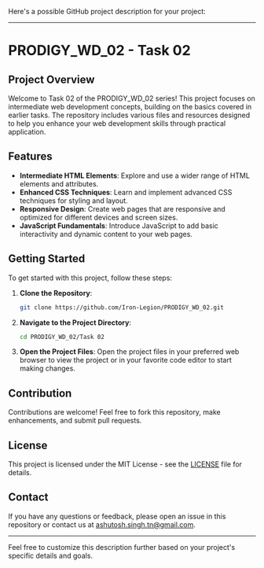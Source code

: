 Here's a possible GitHub project description for your project:

---

# PRODIGY_WD_02 - Task 02

## Project Overview

Welcome to Task 02 of the PRODIGY_WD_02 series! This project focuses on intermediate web development concepts, building on the basics covered in earlier tasks. The repository includes various files and resources designed to help you enhance your web development skills through practical application.

## Features

- **Intermediate HTML Elements**: Explore and use a wider range of HTML elements and attributes.
- **Enhanced CSS Techniques**: Learn and implement advanced CSS techniques for styling and layout.
- **Responsive Design**: Create web pages that are responsive and optimized for different devices and screen sizes.
- **JavaScript Fundamentals**: Introduce JavaScript to add basic interactivity and dynamic content to your web pages.

## Getting Started

To get started with this project, follow these steps:

1. **Clone the Repository**:
   ```sh
   git clone https://github.com/Iron-Legion/PRODIGY_WD_02.git
   ```

2. **Navigate to the Project Directory**:
   ```sh
   cd PRODIGY_WD_02/Task 02
   ```

3. **Open the Project Files**:
   Open the project files in your preferred web browser to view the project or in your favorite code editor to start making changes.

## Contribution

Contributions are welcome! Feel free to fork this repository, make enhancements, and submit pull requests.

## License

This project is licensed under the MIT License - see the [LICENSE](LICENSE) file for details.

## Contact

If you have any questions or feedback, please open an issue in this repository or contact us at ashutosh.singh.tn@gmail.com.

---

Feel free to customize this description further based on your project's specific details and goals.
